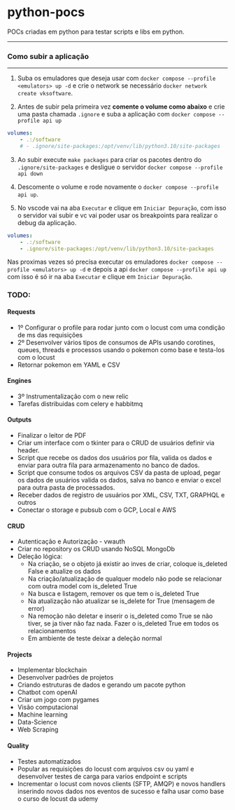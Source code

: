 # python-pocs

POCs criadas em python para testar scripts e libs em python.

***
### Como subir a aplicação
***

1. Suba os emuladores que deseja usar com `docker compose --profile <emulators> up -d` e crie o network se necessário `docker network create vksoftware`.

2. Antes de subir pela primeira vez **comente o volume como abaixo** e crie uma pasta chamada `.ignore` e suba a aplicação com `docker compose --profile api up`

```yml
volumes:
    - .:/software
    # - .ignore/site-packages:/opt/venv/lib/python3.10/site-packages
```

3. Ao subir execute `make packages` para criar os pacotes dentro do `.ignore/site-packages` e desligue o servidor `docker compose --profile api down`

4. Descomente o volume e rode novamente o `docker compose --profile api up`.

5. No vscode vai na aba `Executar` e clique em `Iniciar Depuração`, com isso o servidor vai subir e vc vai poder usar os
breakpoints para realizar o debug da aplicação.

```yml
volumes:
    - .:/software
    - .ignore/site-packages:/opt/venv/lib/python3.10/site-packages
```

Nas proximas vezes só precisa executar os emuladores `docker compose --profile <emulators> up -d` e depois a api `docker compose --profile api up` com isso é só ir na aba `Executar` e clique em `Iniciar Depuração`.

### TODO:

#### Requests
* 1º Configurar o profile para rodar junto com o locust com uma condição de ms das requisições
* 2º Desenvolver vários tipos de consumos de APIs usando corotines, queues, threads e processos usando o pokemon como base e testa-los com o locust
* Retornar pokemon em YAML e CSV

#### Engines
* 3º Instrumentalização com o new relic
* Tarefas distribuidas com celery e habbitmq

#### Outputs
* Finalizar o leitor de PDF
* Criar um interface com o tkinter para o CRUD de usuários definir via header.
* Script que recebe os dados dos usuários por fila, valida os dados e enviar para outra fila para armazenamento no banco de dados.
* Script que consume todos os arquivos CSV da pasta de upload, pegar os dados de usuários valida os dados, salva no banco e enviar o excel para outra pasta de processados.
* Receber dados de registro de usuários por XML, CSV, TXT, GRAPHQL e outros
* Conectar o storage e pubsub com o GCP, Local e AWS

#### CRUD
* Autenticação e Autorização - vwauth
* Criar no repository os CRUD usando NoSQL MongoDb
* Deleção lógica:
    - Na criação, se o objeto já existir ao inves de criar, coloque is_deleted False e atualize os dados
    - Na criação/atualização de qualquer modelo não pode se relacionar com outra model com is_deleted True
    - Na busca e listagem, remover os que tem o is_deleted True
    - Na atualização não atualizar se is_delete for True (mensagem de error)
    - Na remoção não deletar e inserir o is_deleted como True se não tiver, se ja tiver não faz nada. Fazer o is_deleted True em todos os relacionamentos
    - Em ambiente de teste deixar a deleção normal

#### Projects
* Implementar blockchain
* Desenvolver padrões de projetos
* Criando estruturas de dados e gerando um pacote python
* Chatbot com openAI
* Criar um jogo com pygames
* Visão computacional
* Machine learning
* Data-Science
* Web Scraping

#### Quality
* Testes automatizados
* Popular as requisições do locust com arquivos csv ou yaml e desenvolver testes de carga para varios endpoint e scripts
* Incrementar o locust com novos clients (SFTP, AMQP) e novos handlers inserindo novos dados nos eventos de sucesso e falha
usar como base o curso de locust da udemy
